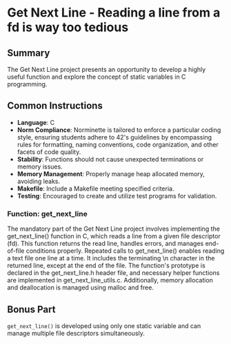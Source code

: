 # Get Next Line - Reading a line from a fd is way too tedious

## Summary

The Get Next Line project presents an opportunity to develop a highly useful function and explore the concept of static variables in C programming.

## Common Instructions

- **Language**: C
- **Norm Compliance**: Norminette is tailored to enforce a particular coding style, ensuring students adhere to 42's guidelines by encompassing rules for formatting, naming conventions, code organization, and other facets of code quality.
- **Stability**: Functions should not cause unexpected terminations or memory issues.
- **Memory Management**: Properly manage heap allocated memory, avoiding leaks.
- **Makefile**: Include a Makefile meeting specified criteria.
- **Testing**: Encouraged to create and utilize test programs for validation.

### Function: get_next_line

The mandatory part of the Get Next Line project involves implementing the get_next_line() function in C, which reads a line from a given file descriptor (fd). This function returns the read line, handles errors, and manages end-of-file conditions properly.
Repeated calls to get_next_line() enables reading a text file one line at a time. It includes the terminating \n character in the returned line, except at the end of the file.
The function's prototype is declared in the get_next_line.h header file, and necessary helper functions are implemented in get_next_line_utils.c.
Additionally, memory allocation and deallocation is managed using malloc and free.

## Bonus Part
`get_next_line()` is developed using only one static variable and can manage multiple file descriptors simultaneously.
